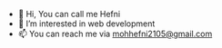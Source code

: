 - 👋 Hi, You can call me Hefni
- 👀 I’m interested in web development
- 📫 You can reach me via mohhefni2105@gmail.com

<!---
MohHefni05/MohHefni05 is a ✨ special ✨ repository because its `README.md` (this file) appears on your GitHub profile.
You can click the Preview link to take a look at your changes.
--->
